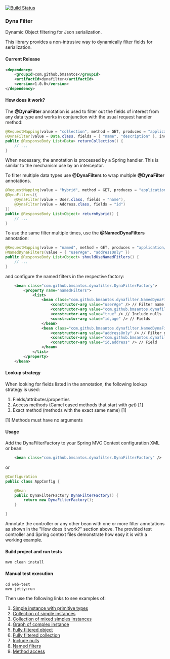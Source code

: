 [![Build Status](https://travis-ci.org/bmsantos/dynafilter-proj.svg?branch=master)](https://travis-ci.org/bmsantos/dynafilter-proj)
### Dyna Filter

Dynamic Object filtering for Json serialization.

This library provides a non-intrusive way to dynamically filter fields for serialization.

#### Current Release

```xml
<dependency>
	<groupId>com.github.bmsantos</groupId>
	<artifactId>dynafilter</artifactId>
	<version>1.0.0</version>
</dependency>
```

#### How does it work?

The **@DynaFilter** annotation is used to filter out the fields of interest from any data type and works in conjunction with the usual request handler method:

```java
@RequestMapping(value = "collection", method = GET, produces = "application/json")
@DynaFilter(value = Data.class, fields = { "name", "description" }, includeNulls = true)
public @ResponseBody List<Data> returnCollection() {
    // ...
}
```

When necessary, the annotation is processed by a Spring handler. This is similar to the mechanism use by an interceptor.
 
To filter multiple data types use **@DynaFilters** to wrap multiple **@DynaFilter** annotations.

```java
@RequestMapping(value = "hybrid", method = GET, produces = "application/json")
@DynaFilters({
    @DynaFilter(value = User.class, fields = "name"),
    @DynaFilter(value = Address.class, fields = "id")
})
public @ResponseBody List<Object> returnHybrid() {
    // ...
}
```

To use the same filter multiple times, use the **@NamedDynaFilters** annotation:

```java
@RequestMapping(value = "named", method = GET, produces = "application/json")
@NamedDynaFilters(value = { "userAge", "addressOnly" })
public @ResponseBody List<Object> shouldUseNamedFitlers() {
    // ...
}
```

and configure the named filters in the respective factory:

```xml
    <bean class="com.github.bmsantos.dynafilter.DynaFilterFactory">
        <property name="namedFilters">
            <list>
                <bean class="com.github.bmsantos.dynafilter.NamedDynaFilter">
                    <constructor-arg value="userAge" /> // Filter name
                    <constructor-arg value="com.github.bmsantos.dynafilter.controller.User" /> // Type
                    <constructor-arg value="true" /> // Include nulls
                    <constructor-arg value="id,age" /> // Fields
                </bean>
                <bean class="com.github.bmsantos.dynafilter.NamedDynaFilter">
                    <constructor-arg value="addressOnly" /> // Filter name
                    <constructor-arg value="com.github.bmsantos.dynafilter.controller.Address" /> // Type
                    <constructor-arg value="id,address" /> // Field
                </bean>
            </list>
        </property>
    </bean>
```

#### Lookup strategy

When looking for fields listed in the annotation, the following lookup strategy is used:

1. Fields/attributes/properties
2. Access methods (Camel cased methods that start with *get*) [1]
3. Exact method (methods with the exact same name) [1]  

[1] Methods must have no arguments 


#### Usage

Add the DynaFilterFactory to your Spring MVC Context configuration XML or bean:

```xml
    <bean class="com.github.bmsantos.dynafilter.DynaFilterFactory" />
```

or

```java
@Configuration
public class AppConfig {

    @Bean
    public DynaFilterFactory DynaFilterFactory() {
        return new DynaFilterFactory();
    }

}
```

Annotate the controller or any other bean with one or more filter annotations as shown in the "How does it work?" section above.
The provided test controller and Spring context files demonstrate how easy it is with a working example.

#### Build project and run tests

    mvn clean install

#### Manual test execution

	cd web-test
	mvn jetty:run
    
Then use the following links to see examples of:

1. [Simple instance with primitive types](http://localhost:8080/jsonfilter/simple)
2. [Collection of simple instances](http://localhost:8080/jsonfilter/collection)
3. [Collection of mixed simples instances](http://localhost:8080/jsonfilter/hybrid)
4. [Graph of complex instance](http://localhost:8080/jsonfilter/composite)
5. [Fully filtered object](http://localhost:8080/jsonfilter/empty)
6. [Fully filtered collection](http://localhost:8080/jsonfilter/emptyarray)
7. [Include nulls](http://localhost:8080/jsonfilter/includenulls)
8. [Named filters](http://localhost:8080/jsonfilter/named)
9. [Method access](http://localhost:8080/jsonfilter/accessors)
